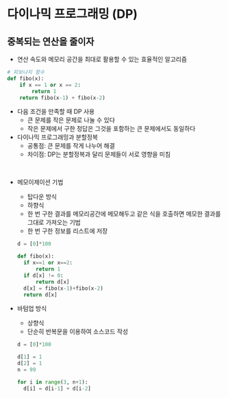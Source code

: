 # 다이나믹 프로그래밍 (DP)
## 중복되는 연산을 줄이자
* 연산 속도와 메모리 공간을 최대로 활용할 수 있는 효율적인 알고리즘
```python
# 피보나치 함수
def fibo(x):
    if x == 1 or x == 2:
        return 1
    return fibo(x-1) + fibo(x-2)
```
* 다음 조건을 만족할 때 DP 사용
    * 큰 문제를 작은 문제로 나눌 수 있다
    * 작은 문제에서 구한 정답은 그것을 포함하는 큰 문제에서도 동일하다
* 다이나믹 프로그래밍과 분할정복
    * 공통점: 큰 문제를 작게 나누어 해결
    * 차이점: DP는 분할정복과 달리 문제들이 서로 영향을 미침

<br>

* 메모이제이션 기법
    * 탑다운 방식
    * 하향식
    * 한 번 구한 결과를 메모리공간에 메모해두고 같은 식을 호출하면 메모한 결과를 그대로 가져오는 기법
    * 한 번 구한 정보를 리스트에 저장
    ```python
    d = [0]*100
    
    def fibo(x):
      if x==1 or x==2:
          return 1
      if d[x] != 0:
          return d[x]
      d[x] = fibo(x-1)+fibo(x-2)
      return d[x]
    ```

* 바텀업 방식
    * 상향식
    * 단순히 반복문을 이용하여 소스코드 작성
    ```python
    d = [0]*100
    
    d[1] = 1
    d[2] = 1
    n = 99
    
    for i in range(3, n+1):
      d[i] = d[i-1] + d[i-2]
    ```

